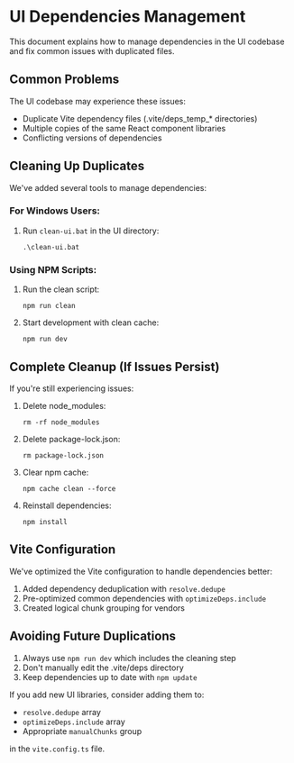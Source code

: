# UI Dependencies Management

This document explains how to manage dependencies in the UI codebase and fix common issues with duplicated files.

## Common Problems

The UI codebase may experience these issues:
- Duplicate Vite dependency files (.vite/deps_temp_* directories)
- Multiple copies of the same React component libraries
- Conflicting versions of dependencies

## Cleaning Up Duplicates

We've added several tools to manage dependencies:

### For Windows Users:

1. Run `clean-ui.bat` in the UI directory:
   ```
   .\clean-ui.bat
   ```

### Using NPM Scripts:

1. Run the clean script:
   ```
   npm run clean
   ```

2. Start development with clean cache:
   ```
   npm run dev
   ```

## Complete Cleanup (If Issues Persist)

If you're still experiencing issues:

1. Delete node_modules:
   ```
   rm -rf node_modules
   ```

2. Delete package-lock.json:
   ```
   rm package-lock.json
   ```

3. Clear npm cache:
   ```
   npm cache clean --force
   ```

4. Reinstall dependencies:
   ```
   npm install
   ```

## Vite Configuration

We've optimized the Vite configuration to handle dependencies better:

1. Added dependency deduplication with `resolve.dedupe`
2. Pre-optimized common dependencies with `optimizeDeps.include`
3. Created logical chunk grouping for vendors

## Avoiding Future Duplications

1. Always use `npm run dev` which includes the cleaning step
2. Don't manually edit the .vite/deps directory
3. Keep dependencies up to date with `npm update`

If you add new UI libraries, consider adding them to:
- `resolve.dedupe` array
- `optimizeDeps.include` array
- Appropriate `manualChunks` group

in the `vite.config.ts` file. 